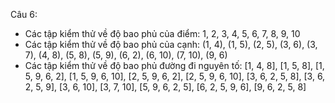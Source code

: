 Câu 6:
- Các tập kiểm thử về độ bao phủ của điểm: 1, 2, 3, 4, 5, 6, 7, 8, 9, 10
- Các tập kiểm thử về độ bao phủ của cạnh: (1, 4), (1, 5), (2, 5), (3, 6), (3, 7), (4, 8), (5, 8), (5, 9), (6, 2), (6, 10), (7, 10), (9, 6)
- Các tập kiểm thử về độ bao phủ đường đi nguyên tố: [1, 4, 8], [1, 5, 8], [1, 5, 9, 6, 2], [1, 5, 9, 6, 10], [2, 5, 9, 6, 2], [2, 5, 9, 6, 10], [3, 6, 2, 5, 8], [3, 6, 2, 5, 9], [3, 6, 10], [3, 7, 10], [5, 9, 6, 2, 5], [6, 2, 5, 9, 6], [9, 6, 2, 5, 8]
